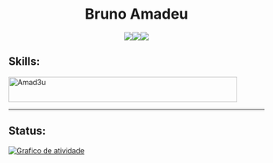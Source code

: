 <center><h1>Bruno Amadeu</h1></center>
<div style="display: flex; justify-content: center; align-items: center;">
  <a id="coderank" href="https://profile.codersrank.io/user/amad3u/">
    <img src="https://img.shields.io/static/v1?style=for-the-badge&message=CodersRank&color=67A4AC&logo=CodersRank&logoColor=FFFFFF&label=" target="_blank">
  </a>
  <a href = "mailto:amadeusantos.s27@gmail.com"><img src="https://img.shields.io/badge/-Gmail-%23333?style=for-the-badge&logo=gmail&logoColor=white" target="_blank"></a>
  <a href="[https://www.linkedin.com/in/diogines-augusto-1539ab19a/](https://www.linkedin.com/in/bruno-amadeu-373457195/)" target="_blank"><img src="https://img.shields.io/badge/-LinkedIn-%230077B5?style=for-the-badge&logo=linkedin&logoColor=white" target="_blank"></a> 
</div>

## Skills:
<div style="display:inline_block">
  <img align="center" alt="Amad3u" height="50" width="450" src="https://skills.thijs.gg/icons?i=html,css,angular,java,mysql,git,postgresql,spring">
</div>
<hr/>

## Status:
<div>
   <a href="https://github.com/ashutosh00710/github-readme-activity-graph"><img alt="Grafico de atividade" src="https://github-readme-activity-graph.vercel.app/graph?username=Amad3u&theme=tokyo-night&hide_border=true" /></a>
</div>


